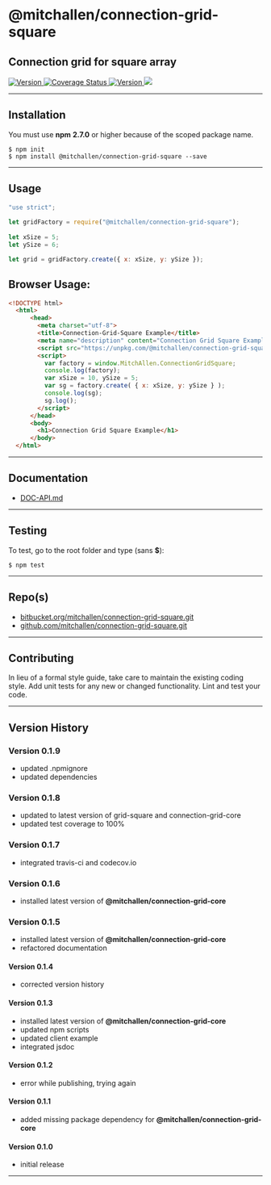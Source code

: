 
@mitchallen/connection-grid-square
==
Connection grid for square array
--

<p align="left">

  <a href="https://travis-ci.org/mitchallen/connection-grid-square">
    <img src="https://img.shields.io/travis/mitchallen/connection-grid-square.svg?style=flat-square" alt="Version">
  </a>
  
  <a href="https://codecov.io/gh/mitchallen/connection-grid-square">
    <img src="https://codecov.io/gh/mitchallen/connection-grid-square/branch/master/graph/badge.svg" alt="Coverage Status">
  </a>
  
  <a href="https://npmjs.org/package/@mitchallen/connection-grid-square">
    <img src="http://img.shields.io/npm/v/@mitchallen/connection-grid-square.svg?style=flat-square" alt="Version">
  </a>
  
  <a href="https://npmjs.org/package/@mitchallen/connection-grid-square">
    <img src="https://img.shields.io/github/license/mitchallen/connection-grid-square.svg">
  </a>
  
</p>


* * *
## Installation

You must use __npm__ __2.7.0__ or higher because of the scoped package name.

    $ npm init
    $ npm install @mitchallen/connection-grid-square --save
  
* * *

## Usage

```js
"use strict";
    
let gridFactory = require("@mitchallen/connection-grid-square");
    
let xSize = 5;
let ySize = 6;

let grid = gridFactory.create({ x: xSize, y: ySize });
```

## Browser Usage:

```html
<!DOCTYPE html>
  <html>
      <head>
        <meta charset="utf-8">
        <title>Connection-Grid-Square Example</title>
        <meta name="description" content="Connection Grid Square Example">
        <script src="https://unpkg.com/@mitchallen/connection-grid-square@0.1.15/dist/connection-grid-square.min.js"></script>
        <script>
          var factory = window.MitchAllen.ConnectionGridSquare;
          console.log(factory);
          var xSize = 10, ySize = 5;
          var sg = factory.create( { x: xSize, y: ySize } );
          console.log(sg);
          sg.log(); 
        </script>
      </head>
      <body>
        <h1>Connection Grid Square Example</h1>
      </body>
  </html>
```
    
* * *
 
## Documentation

* [DOC-API.md](./DOC-API.md)

* * *

## Testing

To test, go to the root folder and type (sans __$__):

    $ npm test
   
* * *
 
## Repo(s)

* [bitbucket.org/mitchallen/connection-grid-square.git](https://bitbucket.org/mitchallen/connection-grid-square.git)
* [github.com/mitchallen/connection-grid-square.git](https://github.com/mitchallen/connection-grid-square.git)

* * *

## Contributing

In lieu of a formal style guide, take care to maintain the existing coding style.
Add unit tests for any new or changed functionality. Lint and test your code.

* * *

## Version History

### Version 0.1.9

* updated .npmignore
* updated dependencies

### Version 0.1.8

* updated to latest version of grid-square and connection-grid-core
* updated test coverage to 100%

### Version 0.1.7

* integrated travis-ci and codecov.io

### Version 0.1.6

* installed latest version of __@mitchallen/connection-grid-core__ 

### Version 0.1.5

* installed latest version of __@mitchallen/connection-grid-core__ 
* refactored documentation

#### Version 0.1.4

* corrected version history

#### Version 0.1.3

* installed latest version of __@mitchallen/connection-grid-core__ 
* updated npm scripts
* updated client example
* integrated jsdoc 

#### Version 0.1.2

* error while publishing, trying again

#### Version 0.1.1 

* added missing package dependency for __@mitchallen/connection-grid-core__

#### Version 0.1.0 

* initial release

* * *
